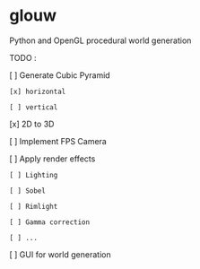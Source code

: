 glouw
=====
Python and OpenGL procedural world generation

TODO :

[ ] Generate Cubic Pyramid

    [x] horizontal

    [ ] vertical

[x] 2D to 3D

[ ] Implement FPS Camera

[ ] Apply render effects

    [ ] Lighting
    
    [ ] Sobel
    
    [ ] Rimlight
    
    [ ] Gamma correction
    
    [ ] ...
    
[ ] GUI for world generation
